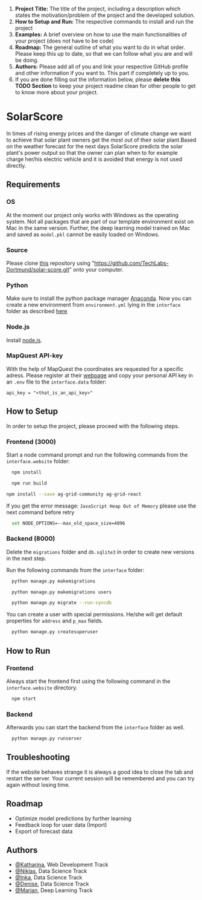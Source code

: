 1. **Project Title:** The title of the project, including a description which states the motivation/problem of the project and the developed solution.
2. **How to Setup and Run:** The respective commands to install and run the project
3. **Examples:** A brief overview on how to use the main functionalities of your project (does not have to be code)
4. **Roadmap:** The general outline of what you want to do in what order. Please keep this up to date, so that we can follow what you are and will be doing.
5. **Authors:** Please add all of you and link your respective GitHub profile and other information if you want to. This part if completely up to you.
6. If you are done filling out the information below, please **delete this TODO Section** to keep your project readme clean for other people to get to know more about your project.

# SolarScore
In times of rising energy prices and the danger of climate change we want to achieve that solar plant owners get the most out of their solar plant.Based on the weather forecast for the next days SolarScore predicts the solar plant's power output so that the owner can plan when to for example charge her/his electric vehicle and it is avoided that energy is not used directly. 

## Requirements

### OS
At the moment our project only works with Windows as the operating system. 
Not all packages that are part of our template environment exist on Mac in the same version.
Further, the deep learning model trained on Mac and saved as `model.pkl` cannot be easily loaded on Windows.

### Source
Please clone [this](https://github.com/TechLabs-Dortmund/solar-score.git) repository using "https://github.com/TechLabs-Dortmund/solar-score.git" onto your computer.

### Python
Make sure to install the python package manager [Anaconda](https://www.anaconda.com/products/distribution).
Now you can create a new environment from `environment.yml` lying in the `interface` folder as described [here](https://github.com/TechLabs-Dortmund/solar-score/wiki/How-to-import-the-Python-packages)

### Node.js
Install [node.js](https://nodejs.org/en/download/).

### MapQuest API-key
With the help of MapQuest the coordinates are requested for a specific adress. 
Please register at their [webpage](https://developer.mapquest.com/user/login/sign-up) and copy your personal API key in an `.env` file to the `interface.data` folder:

```shell
api_key = "<that_is_an_api_key>"
```
## How to Setup
In order to setup the project, please proceed with the following steps.

### Frontend (3000)
Start a node command prompt and run the following commands from the `interface.website` folder:

```bash
  npm install
```

```bash
  npm run build
```

```bash
npm install --save ag-grid-community ag-grid-react
```

If you get the error message: `JavaScript Heap Out of Memory` please use the next command before retry
```bash
  set NODE_OPTIONS=--max_old_space_size=4096
```

### Backend (8000)

Delete the `migrations` folder and `db.sqlite3` in order to create new versions in the next step.

Run the following commands from the `interface` folder:

```bash
  python manage.py makemigrations
```

```bash
  python manage.py makemigrations users
```

```bash
  python manage.py migrate --run-syncdb
```

You can create a user with special permissions.
He/she will get default properties for `address` and `p_max` fields.
```bash
  python manage.py createsuperuser
```

## How to Run

### Frontend
Always start the frontend first using the following command in the `interface.website` directory.
```bash
  npm start
```

### Backend
Afterwards you can start the backend from the `interface` folder as well.
```bash
  python manage.py runserver
```
 
## Troubleshooting
If the website behaves strange it is always a good idea to close the tab and restart the server.
Your current session will be remembered and you can try again without losing time.
 
## Roadmap
- Optimize model predictions by further learning
- Feedback loop for user data (Import)
- Export of forecast data

  
## Authors

- [@Katharina](https://github.com/KatWeid), Web Development Track
- [@Niklas](https://github.com/WeitzelN), Data Science Track
- [@Inka](https://github.com/JuaKaliKubwa), Data Science Track
- [@Denise](https://github.com/DeniseGrunert), Data Science Track
- [@Marian](https://github.com/Kallonaut), Deep Learning Track
